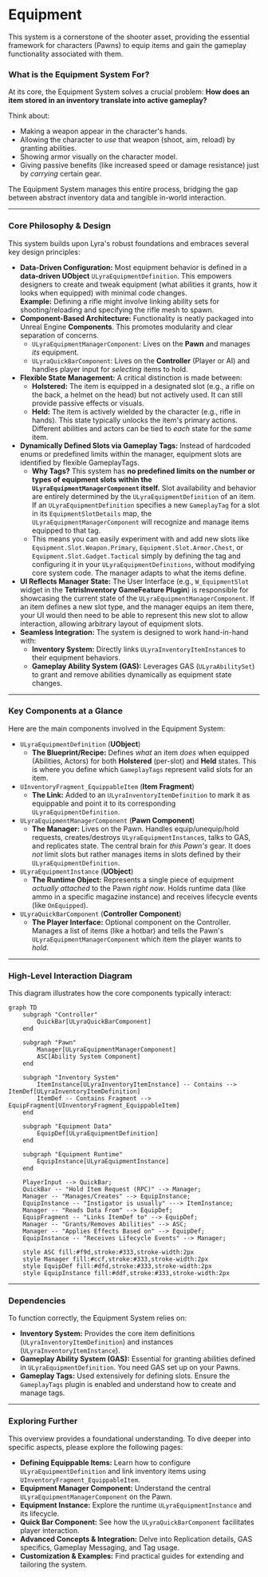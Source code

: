 # Equipment

This system is a cornerstone of the shooter asset, providing the essential framework for characters (Pawns) to equip items and gain the gameplay functionality associated with them.

### What is the Equipment System For?

At its core, the Equipment System solves a crucial problem: **How does an item stored in an inventory translate into active gameplay?**

Think about:

* Making a weapon appear in the character's hands.
* Allowing the character to _use_ that weapon (shoot, aim, reload) by granting abilities.
* Showing armor visually on the character model.
* Giving passive benefits (like increased speed or damage resistance) just by _carrying_ certain gear.

The Equipment System manages this entire process, bridging the gap between abstract inventory data and tangible in-world interaction.

***

### Core Philosophy & Design

This system builds upon Lyra's robust foundations and embraces several key design principles:

* **Data-Driven Configuration:** Most equipment behavior is defined in a **data-driven UObject**   `ULyraEquipmentDefinition`. This empowers designers to create and tweak equipment (what abilities it grants, how it looks when equipped) with minimal code changes.\
  **Example:** Defining a rifle might involve linking ability sets for shooting/reloading and specifying the rifle mesh to spawn.
* **Component-Based Architecture:** Functionality is neatly packaged into Unreal Engine **Components**. This promotes modularity and clear separation of concerns.
  * `ULyraEquipmentManagerComponent`: Lives on the **Pawn** and manages _its_ equipment.
  * `ULyraQuickBarComponent`: Lives on the **Controller** (Player or AI) and handles player input for _selecting_ items to hold.
* **Flexible State Management:** A critical distinction is made between:
  * **Holstered:** The item is equipped in a designated slot (e.g., a rifle on the back, a helmet on the head) but not actively used. It can still provide passive effects or visuals.
  * **Held:** The item is actively wielded by the character (e.g., rifle in hands). This state typically unlocks the item's primary actions.    \
    Different abilities and actors can be tied to _each_ state for the _same_ item.
* **Dynamically Defined Slots via Gameplay Tags:** Instead of hardcoded enums or predefined limits within the manager, equipment slots are identified by flexible GameplayTags.
  * **Why Tags?** This system has **no predefined limits on the number or types of equipment slots within the `ULyraEquipmentManagerComponent` itself.** Slot availability and behavior are entirely determined by the `ULyraEquipmentDefinition` of an item. If an `ULyraEquipmentDefinition` specifies a new `GameplayTag` for a slot in its `EquipmentSlotDetails` map, the `ULyraEquipmentManagerComponent` will recognize and manage items equipped to that tag.
  * This means you can easily experiment with and add new slots like `Equipment.Slot.Weapon.Primary`, `Equipment.Slot.Armor.Chest`, or `Equipment.Slot.Gadget.Tactical` simply by defining the tag and configuring it in your `ULyraEquipmentDefinitions`, without modifying core system code. The manager adapts to what the items define.
* **UI Reflects Manager State:** The User Interface (e.g., `W_EquipmentSlot` widget in the **TetrisInventory GameFeature Plugin**) is responsible for showcasing the current state of the `ULyraEquipmentManagerComponent`. If an item defines a new slot type, and the manager equips an item there, your UI would then need to be able to represent this new slot to allow interaction, allowing arbitrary layout of equipment slots.
* **Seamless Integration:** The system is designed to work hand-in-hand with:
  * **Inventory System:** Directly links `ULyraInventoryItemInstance`s to their equipment behaviors.
  * **Gameplay Ability System (GAS):** Leverages GAS (`ULyraAbilitySet`) to grant and remove abilities dynamically as equipment state changes.

***

### Key Components at a Glance

Here are the main components involved in the Equipment System:

* `ULyraEquipmentDefinition` (**UObject**)
  * **The Blueprint/Recipe:** Defines _what_ an item _does_ when equipped (Abilities, Actors) for both **Holstered** (per-slot) and **Held** states. This is where you define which `GameplayTags` represent valid slots for an item.
* `UInventoryFragment_EquippableItem` (**Item Fragment**)
  * **The Link:** Added to an `ULyraInventoryItemDefinition` to mark it as equippable and point it to its corresponding `ULyraEquipmentDefinition`.
* `ULyraEquipmentManagerComponent` (**Pawn Component**)
  * **The Manager:** Lives on the Pawn. Handles equip/unequip/hold requests, creates/destroys `ULyraEquipmentInstance`s, talks to GAS, and replicates state. The central brain for _this Pawn's_ gear. It does _not_ limit slots but rather manages items in slots defined by their `ULyraEquipmentDefinition`.
* `ULyraEquipmentInstance` (**UObject**)
  * **The Runtime Object:** Represents a single piece of equipment _actually attached_ to the Pawn _right now_. Holds runtime data (like ammo in a specific magazine instance) and receives lifecycle events (like `OnEquipped`).
* `ULyraQuickBarComponent` (**Controller Component**)
  * **The Player Interface:** Optional component on the Controller. Manages a list of items (like a hotbar) and tells the Pawn's `ULyraEquipmentManagerComponent` which item the player wants to _hold_.

***

### High-Level Interaction Diagram

This diagram illustrates how the core components typically interact:

```mermaid
graph TD
    subgraph "Controller"
        QuickBar[ULyraQuickBarComponent]
    end

    subgraph "Pawn"
        Manager[ULyraEquipmentManagerComponent]
        ASC[Ability System Component]
    end

    subgraph "Inventory System"
        ItemInstance[ULyraInventoryItemInstance] -- Contains --> ItemDef[ULyraInventoryItemDefinition]
        ItemDef -- Contains Fragment --> EquipFragment[UInventoryFragment_EquippableItem]
    end

    subgraph "Equipment Data"
        EquipDef[ULyraEquipmentDefinition]
    end

    subgraph "Equipment Runtime"
        EquipInstance[ULyraEquipmentInstance]
    end

    PlayerInput --> QuickBar;
    QuickBar -- "Hold Item Request (RPC)" --> Manager;
    Manager -- "Manages/Creates" --> EquipInstance;
    EquipInstance -- "Instigator is usually" ---> ItemInstance;
    Manager -- "Reads Data From" --> EquipDef;
    EquipFragment -- "Links ItemDef to" --> EquipDef;
    Manager -- "Grants/Removes Abilities" --> ASC;
    Manager -- "Applies Effects Based on" --> EquipDef;
    EquipInstance -- "Receives Lifecycle Events" --> Manager;

    style ASC fill:#f9d,stroke:#333,stroke-width:2px
    style Manager fill:#ccf,stroke:#333,stroke-width:2px
    style EquipDef fill:#dfd,stroke:#333,stroke-width:2px
    style EquipInstance fill:#ddf,stroke:#333,stroke-width:2px
```

***

### Dependencies

To function correctly, the Equipment System relies on:

* **Inventory System:** Provides the core item definitions (`ULyraInventoryItemDefinition`) and instances (`ULyraInventoryItemInstance`).
* **Gameplay Ability System (GAS):** Essential for granting abilities defined in `ULyraEquipmentDefinition`. You need GAS set up on your Pawns.
* **Gameplay Tags:** Used extensively for defining slots. Ensure the `GameplayTags` plugin is enabled and understand how to create and manage tags.

***

### Exploring Further

This overview provides a foundational understanding. To dive deeper into specific aspects, please explore the following pages:

* **Defining Equippable Items:** Learn how to configure `ULyraEquipmentDefinition` and link inventory items using `UInventoryFragment_EquippableItem`.
* **Equipment Manager Component:** Understand the central `ULyraEquipmentManagerComponent` on the Pawn.
* **Equipment Instance:** Explore the runtime `ULyraEquipmentInstance` and its lifecycle.
* **Quick Bar Component:** See how the `ULyraQuickBarComponent` facilitates player interaction.
* **Advanced Concepts & Integration:** Delve into Replication details, GAS specifics, Gameplay Messaging, and Tag usage.
* **Customization & Examples:** Find practical guides for extending and tailoring the system.
